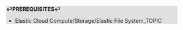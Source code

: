 <div style="margin:2em; background-color: #e0e0e0;">

<strong>↩PREREQUISITES↩</strong>

 * Elastic Cloud Compute/Storage/Elastic File System_TOPIC

</div>

